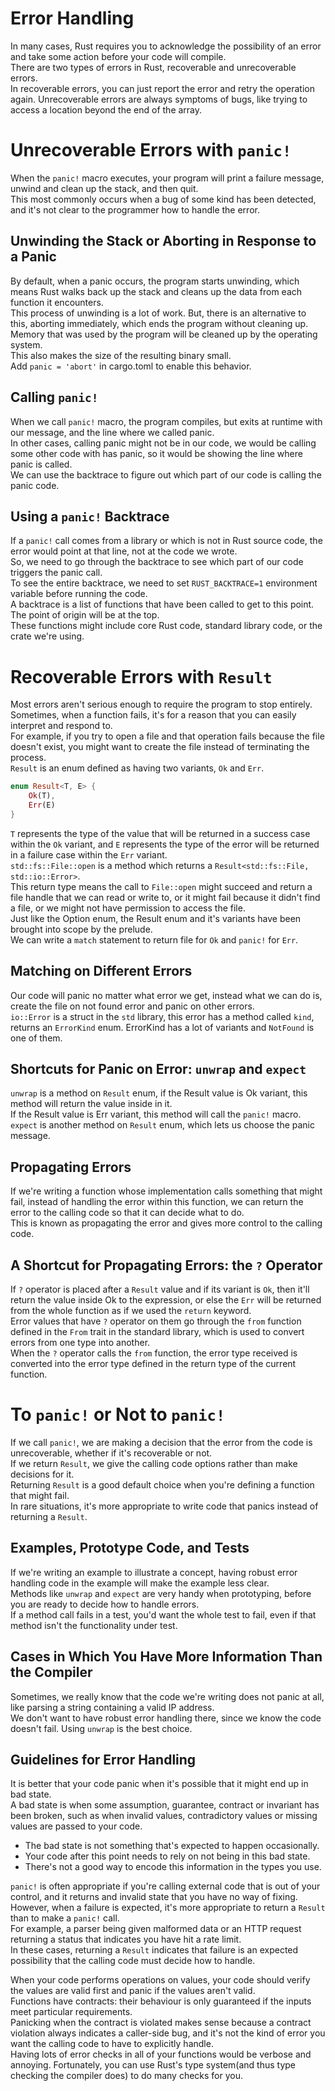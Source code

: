 # Error Handling
In many cases, Rust requires you to acknowledge the possibility of an error and take some action before your code will compile.  
There are two types of errors in Rust, recoverable and unrecoverable errors.  
In recoverable errors, you can just report the error and retry the operation again.
Unrecoverable errors are always symptoms of bugs, like trying to access a location beyond the end of the array.  

# Unrecoverable Errors with `panic!`
When the `panic!` macro executes, your program will print a failure message, unwind and clean up the stack, and then quit.  
This most commonly occurs when a bug of some kind has been detected, and it's not clear to the programmer how to handle the error.  

## Unwinding the Stack or Aborting in Response to a Panic
By default, when a panic occurs, the program starts unwinding, which means Rust walks back up the stack and cleans up the data from each function it encounters.  
This process of unwinding is a lot of work. But, there is an alternative to this, aborting immediately, which ends the program without cleaning up.  
Memory that was used by the program will be cleaned up by the operating system.  
This also makes the size of the resulting binary small.  
Add `panic = 'abort'` in cargo.toml to enable this behavior.

## Calling `panic!`
When we call `panic!` macro, the program compiles, but exits at runtime with our message, and the line where we called panic.  
In other cases, calling panic might not be in our code, we would be calling some other code with has panic, so it would be showing the line where panic is called.  
We can use the backtrace to figure out which part of our code is calling the panic code.  

## Using a `panic!` Backtrace
If a `panic!` call comes from a library or which is not in Rust source code, the error would point at that line, not at the code we wrote.  
So, we need to go through the backtrace to see which part of our code triggers the panic call.  
To see the entire backtrace, we need to set `RUST_BACKTRACE=1` environment variable before running the code.  
A backtrace is a list of functions that have been called to get to this point. The point of origin will be at the top.  
These functions might include core Rust code, standard library code, or the crate we're using.  

# Recoverable Errors with `Result`
Most errors aren't serious enough to require the program to stop entirely.  
Sometimes, when a function fails, it's for a reason that you can easily interpret and respond to.  
For example, if you try to open a file and that operation fails because the file doesn't exist, you might want to create the file instead of terminating the process.  
`Result` is an enum defined as having two variants, `Ok` and `Err`.  
```rust
enum Result<T, E> {
    Ok(T),
    Err(E)
}
```
`T` represents the type of the value that will be returned in a success case within the `Ok` variant, and `E` represents the type of the error will be returned in a failure case within the `Err` variant.  
`std::fs::File::open` is a method which returns a `Result<std::fs::File, std::io::Error>`.  
This return type means the call to `File::open` might succeed and return a file handle that we can read or write to, or it might fail because it didn't find a file, or we might not have permission to access the file.  
Just like the Option enum, the Result enum and it's variants have been brought into scope by the prelude.  
We can write a `match` statement to return file for `Ok` and `panic!` for `Err`.  

## Matching on Different Errors
Our code will panic no matter what error we get, instead what we can do is, create the file on not found error and panic on other errors.  
`io::Error` is a struct in the `std` library, this error has a method called `kind`, returns an `ErrorKind` enum. ErrorKind has a lot of variants and `NotFound` is one of them.  

## Shortcuts for Panic on Error: `unwrap` and `expect`
`unwrap` is a method on `Result` enum, if the Result value is Ok variant, this method will return the value inside in it.  
If the Result value is Err variant, this method will call the `panic!` macro.  
`expect` is another method on `Result` enum, which lets us choose the panic message.

## Propagating Errors
If we're writing a function whose implementation calls something that might fail, instead of handling the error within this function, we can return the error to the calling code so that it can decide what to do.  
This is known as propagating the error and gives more control to the calling code.

## A Shortcut for Propagating Errors: the `?` Operator
If `?` operator is placed after a `Result` value and if its variant is `Ok`, then it'll return the value inside Ok to the expression, or else the `Err` will be returned from the whole function as if we used the `return` keyword.  
Error values that have `?` operator on them go through the `from` function defined in the `From` trait in the standard library, which is used to convert errors from one type into another.  
When the `?` operator calls the `from` function, the error type received is converted into the error type defined in the return type of the current function. 

# To `panic!` or Not to `panic!`
If we call `panic!`, we are making a decision that the error from the code is unrecoverable, whether if it's recoverable or not.  
If we return `Result`, we give the calling code options rather than make decisions for it.  
Returning `Result` is a good default choice when you're defining a function that might fail.  
In rare situations, it's more appropriate to write code that panics instead of returning a `Result`.  

## Examples, Prototype Code, and Tests
If we're writing an example to illustrate a concept, having robust error handling code in the example will make the example less clear.  
Methods like `unwrap` and `expect` are very handy when prototyping, before you are ready to decide how to handle errors.  
If a method call fails in a test, you'd want the whole test to fail, even if that method isn't the functionality under test.  

## Cases in Which You Have More Information Than the Compiler
Sometimes, we really know that the code we're writing does not panic at all, like parsing a string containing a valid IP address.  
We don't want to have robust error handling there, since we know the code doesn't fail. Using `unwrap` is the best choice.  

## Guidelines for Error Handling
It is better that your code panic when it's possible that it might end up in bad state.  
A bad state is when some assumption, guarantee, contract or invariant has been broken, such as when invalid values, contradictory values or missing values are passed to your code.  
* The bad state is not something that's expected to happen occasionally.
* Your code after this point needs to rely on not being in this bad state.
* There's not a good way to encode this information in the types you use.

`panic!` is often appropriate if you're calling external code that is out of your control, and it returns and invalid state that you have no way of fixing.  
However, when a failure is expected, it's more appropriate to return a `Result` than to make a `panic!` call.  
For example, a parser being given malformed data or an HTTP request returning a status that indicates you have hit a rate limit.  
In these cases, returning a `Result` indicates that failure is an expected possibility that the calling code must decide how to handle.  

When your code performs operations on values, your code should verify the values are valid first and panic if the values aren't valid.  
Functions have contracts: their behaviour is only guaranteed if the inputs meet particular requirements.  
Panicking when the contract is violated makes sense because a contract violation always indicates a caller-side bug, and it's not the kind of error you want the calling code to have to explicitly handle.  
Having lots of error checks in all of your functions would be verbose and annoying. Fortunately, you can use Rust's type system(and thus type checking the compiler does) to do many checks for you.  